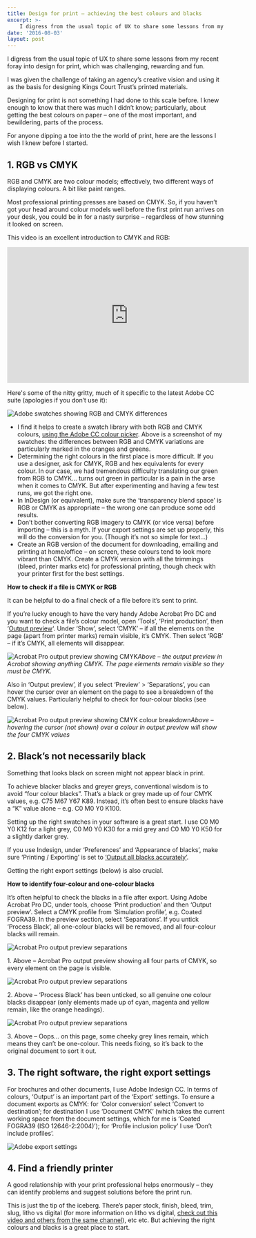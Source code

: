 ```yaml
---
title: Design for print – achieving the best colours and blacks
excerpt: >- 
    I digress from the usual topic of UX to share some lessons from my recent foray into design for print...
date: '2016-08-03'
layout: post
---
```


I digress from the usual topic of UX to share some lessons from my recent foray into design for print, which was challenging, rewarding and fun.

I was given the challenge of taking an agency’s creative vision and using it as the basis for designing Kings Court Trust’s printed materials.

Designing for print is not something I had done to this scale before. I knew enough to know that there was much I didn’t know; particularly, about getting the best colours on paper – one of the most important, and bewildering, parts of the process.

For anyone dipping a toe into the the world of print, here are the lessons I wish I knew before I started.

## 1\. RGB vs CMYK

RGB and CMYK are two colour models; effectively, two different ways of displaying colours. A bit like paint ranges.

Most professional printing presses are based on CMYK. So, if you haven’t got your head around colour models well before the first print run arrives on your desk, you could be in for a nasty surprise – regardless of how stunning it looked on screen.

This video is an excellent introduction to CMYK and RGB:

<iframe src="https://www.youtube.com/embed/6gOVHTwJ2mQ" width="560" height="315" frameborder="0" allowfullscreen="allowfullscreen"></iframe>

Here's some of the nitty gritty, much of it specific to the latest Adobe CC suite (apologies if you don’t use it):

![Adobe swatches showing RGB and CMYK differences](/img/Screen-Shot-2016-06-30-at-21.29.18.png)

* I find it helps to create a swatch library with both RGB and CMYK colours, [using the Adobe CC colour picker](https://helpx.adobe.com/photoshop/using/choosing-colors.html). Above is a screenshot of my swatches: the differences between RGB and CMYK variations are particularly marked in the oranges and greens.
*   Determining the right colours in the first place is more difficult. If you use a designer, ask for CMYK, RGB and hex equivalents for every colour. In our case, we had tremendous difficulty translating our green from RGB to CMYK… turns out green in particular is a pain in the arse when it comes to CMYK. But after experimenting and having a few test runs, we got the right one.
*   In InDesign (or equivalent), make sure the ‘transparency blend space’ is RGB or CMYK as appropriate – the wrong one can produce some odd results.
*   Don’t bother converting RGB imagery to CMYK (or vice versa) before importing – this is a myth. If your export settings are set up properly, this will do the conversion for you. (Though it’s not so simple for text…)
*   Create an RGB version of the document for downloading, emailing and printing at home/office – on screen, these colours tend to look more vibrant than CMYK. Create a CMYK version with all the trimmings (bleed, printer marks etc) for professional printing, though check with your printer first for the best settings.

**How to check if a file is CMYK or RGB**

It can be helpful to do a final check of a file before it’s sent to print.

If you’re lucky enough to have the very handy Adobe Acrobat Pro DC and you want to check a file’s colour model, open ‘Tools’, ‘Print production’, then ‘[Output preview](https://helpx.adobe.com/acrobat/using/previewing-output-acrobat-pro.html)‘. Under ‘Show’, select ‘CMYK’ – if all the elements on the page (apart from printer marks) remain visible, it’s CMYK. Then select ‘RGB’ – if it’s CMYK, all elements will disappear.

![Acrobat Pro output preview showing CMYK](/img/Screen-Shot-2016-06-30-at-22.11.27.png)<em>Above – the output preview in Acrobat showing anything CMYK. The page elements remain visible so they must be CMYK.</em>
 
Also in ‘Output preview’, if you select ‘Preview’ > ‘Separations’, you can hover the cursor over an element on the page to see a breakdown of the CMYK values. Particularly helpful to check for four-colour blacks (see below).

![Acrobat Pro output preview showing CMYK colour breakdown](/img/Screen-Shot-2016-06-30-at-22.09.57.png)<em>Above – hovering the cursor (not shown) over a colour in output preview will show the four CMYK values</em>


## 2\. Black’s not necessarily black

Something that looks black on screen might not appear black in print.

To achieve blacker blacks and greyer greys, conventional wisdom is to avoid “four colour blacks”. That’s a black or grey made up of four CMYK values, e.g. C75 M67 Y67 K89\. Instead, it’s often best to ensure blacks have a “K” value alone – e.g. C0 M0 Y0 K100.

Setting up the right swatches in your software is a great start. I use C0 M0 Y0 K12 for a light grey, C0 M0 Y0 K30 for a mid grey and C0 M0 Y0 K50 for a slightly darker grey.

If you use Indesign, under ‘Preferences’ and ‘Appearance of blacks’, make sure ‘Printing / Exporting’ is set to [‘Output all blacks accurately’](http://indesignsecrets.com/preventing-4-color-blacks-in-pdfs.php).

Getting the right export settings (below) is also crucial.

**How to identify four-colour and one-colour blacks**

It’s often helpful to check the blacks in a file after export. Using Adobe Acrobat Pro DC, under tools, choose ‘Print production’ and then ‘Output preview’. Select a CMYK profile from ‘Simulation profile’, e.g. Coated FOGRA39\. In the preview section, select ‘Separations’. If you untick ‘Process Black’, all one-colour blacks will be removed, and all four-colour blacks will remain.

![Acrobat Pro output preview separations](/img/Screen-Shot-2016-06-30-at-22.16.30.png)

1\. Above – Acrobat Pro output preview showing all four parts of CMYK, so every element on the page is visible.


![Acrobat Pro output preview separations](/img/Screen-Shot-2016-06-30-at-22.16.39.png)

2\. Above – ‘Process Black’ has been unticked, so all genuine one colour blacks disappear (only elements made up of cyan, magenta and yellow remain, like the orange headings).

![Acrobat Pro output preview separations](/img/Screen-Shot-2016-06-30-at-22.16.52.png)

3\. Above – Oops… on this page, some cheeky grey lines remain, which means they can’t be one-colour. This needs fixing, so it’s back to the original document to sort it out.

## 3\. The right software, the right export settings

For brochures and other documents, I use Adobe Indesign CC. In terms of colours, ‘Output’ is an important part of the ‘Export’ settings. To ensure a document exports as CMYK: for ‘Color conversion’ select ‘Convert to destination’; for destination I use ‘Document CMYK’ (which takes the current working space from the document settings, which for me is ‘Coated FOGRA39 (ISO 12646-2:2004)’); for ‘Profile inclusion policy’ I use ‘Don’t include profiles’.

![Adobe export settings](/img/Screen-Shot-2016-06-30-at-22.30.20.png)

## 4\. Find a friendly printer

A good relationship with your print professional helps enormously – they can identify problems and suggest solutions before the print run.

This is just the tip of the iceberg. There’s paper stock, finish, bleed, trim, slug, litho vs digital (for more information on litho vs digital, [check out this video and others from the same channel](https://www.youtube.com/watch?v=RW1HJdW5XLs)), etc etc. But achieving the right colours and blacks is a great place to start.
